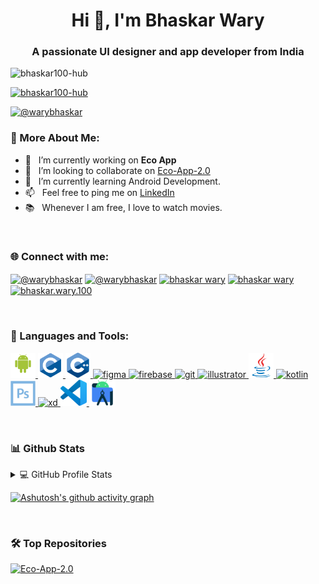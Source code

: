 <h1 align="center">Hi 👋, I'm Bhaskar Wary</h1>
<h3 align="center">A passionate UI designer and app developer from India</h3>

<p align="left"> <img src="https://komarev.com/ghpvc/?username=bhaskar100-hub&label=Profile%20views&color=0e75b6&style=flat" alt="bhaskar100-hub" /> </p>

<p align="left"> <a href="https://github.com/ryo-ma/github-profile-trophy"><img src="https://github-profile-trophy.vercel.app/?username=bhaskar100-hub" alt="bhaskar100-hub" /></a> </p>

<p align="left"> <a href="https://twitter.com/@warybhaskar" target="blank"><img src="https://img.shields.io/twitter/follow/@warybhaskar?logo=twitter&style=for-the-badge" alt="@warybhaskar" /></a> </p>

### 🧐 More About Me:

- 🔭 &nbsp; I’m currently working on **Eco App**
- 🤝 &nbsp; I’m looking to collaborate on [Eco-App-2.0
](https://github.com/Bhaskar100-hub/Eco-App-2.0)
- 🌱 &nbsp; I’m currently learning Android Development.
- 📫 &nbsp; Feel free to ping me on [LinkedIn](https://www.linkedin.com/in/bhaskar-wary-50586a1b3/)
- 📚 &nbsp; Whenever I am free, I love to watch movies.

<br>

### 🌐 Connect with me: 

<p align="left">
<a href="https://dev.to/@warybhaskar" target="blank"><img align="center" src="https://raw.githubusercontent.com/rahuldkjain/github-profile-readme-generator/master/src/images/icons/Social/devto.svg" alt="@warybhaskar" height="30" width="40" /></a>
<a href="https://twitter.com/@warybhaskar" target="blank"><img align="center" src="https://raw.githubusercontent.com/rahuldkjain/github-profile-readme-generator/master/src/images/icons/Social/twitter.svg" alt="@warybhaskar" height="30" width="40" /></a>
<a href="https://www.linkedin.com/in/bhaskar-wary-50586a1b3/" target="blank"><img align="center" src="https://raw.githubusercontent.com/rahuldkjain/github-profile-readme-generator/master/src/images/icons/Social/linked-in-alt.svg" alt="bhaskar wary" height="30" width="40" /></a>
<a href="https://www.facebook.com/bhaskar.wary.100/" target="blank"><img align="center" src="https://raw.githubusercontent.com/rahuldkjain/github-profile-readme-generator/master/src/images/icons/Social/facebook.svg" alt="bhaskar wary" height="30" width="40" /></a>
<a href="https://instagram.com/bhaskar.wary.100" target="blank"><img align="center" src="https://raw.githubusercontent.com/rahuldkjain/github-profile-readme-generator/master/src/images/icons/Social/instagram.svg" alt="bhaskar.wary.100" height="30" width="40" /></a>
</p>


<br>

### 🔨 Languages and Tools:
<p align="left"> <a href="https://developer.android.com" target="_blank" rel="noreferrer"> <img src="https://raw.githubusercontent.com/devicons/devicon/master/icons/android/android-original-wordmark.svg" alt="android" width="40" height="40"/> </a>
<!--<a href="https://www.blender.org/" target="_blank" rel="noreferrer"> <img src="https://download.blender.org/branding/community/blender_community_badge_white.svg" alt="blender" width="40" height="40"/> 
</a> --> 
<a href="https://www.cprogramming.com/" target="_blank" rel="noreferrer"> <img src="https://raw.githubusercontent.com/devicons/devicon/master/icons/c/c-original.svg" alt="c" width="40" height="40"/> </a> 
<a href="https://www.w3schools.com/cpp/" target="_blank" rel="noreferrer"> <img src="https://raw.githubusercontent.com/devicons/devicon/master/icons/cplusplus/cplusplus-original.svg" alt="cplusplus" width="40" height="40"/> </a> 
<a href="https://www.figma.com/" target="_blank" rel="noreferrer"> <img src="https://www.vectorlogo.zone/logos/figma/figma-icon.svg" alt="figma" width="40" height="40"/> </a> <a href="https://firebase.google.com/" target="_blank" rel="noreferrer"> <img src="https://www.vectorlogo.zone/logos/firebase/firebase-icon.svg" alt="firebase" width="40" height="40"/> </a> 
<a href="https://git-scm.com/" target="_blank" rel="noreferrer"> <img src="https://www.vectorlogo.zone/logos/git-scm/git-scm-icon.svg" alt="git" width="40" height="40"/> </a> 
<a href="https://www.adobe.com/in/products/illustrator.html" target="_blank" rel="noreferrer"> <img src="https://www.vectorlogo.zone/logos/adobe_illustrator/adobe_illustrator-icon.svg" alt="illustrator" width="40" height="40"/> </a> 
<a href="https://www.java.com" target="_blank" rel="noreferrer"> <img src="https://raw.githubusercontent.com/devicons/devicon/master/icons/java/java-original.svg" alt="java" width="40" height="40"/> </a> 
<a href="https://kotlinlang.org" target="_blank" rel="noreferrer"> <img src="https://www.vectorlogo.zone/logos/kotlinlang/kotlinlang-icon.svg" alt="kotlin" width="40" height="40"/> </a> 
<a href="https://www.photoshop.com/en" target="_blank" rel="noreferrer"> <img src="https://raw.githubusercontent.com/devicons/devicon/master/icons/photoshop/photoshop-line.svg" alt="photoshop" width="40" height="40"/> </a> 
<a href="https://www.adobe.com/products/xd.html" target="_blank" rel="noreferrer"> <img src="https://cdn.worldvectorlogo.com/logos/adobe-xd.svg" alt="xd" width="40" height="40"/> </a>
<a href="https://visualstudio.microsoft.com/" target="_blank"> <img src="https://raw.githubusercontent.com/devicons/devicon/master/icons/vscode/vscode-original.svg" alt="vscode" allign='left' height='42px'/> </a>
<a href="https://developer.android.com/studio" target="_blank"> <img src="https://raw.githubusercontent.com/devicons/devicon/master/icons/androidstudio/androidstudio-original.svg" alt="androidstudio" height='42px'/> </a></p>

<br>

### 📊 Github Stats

<!-- https://github.com/anuraghazra/github-readme-stats -->
<details> 
  <summary>💻 GitHub Profile Stats</summary>
  <br/>
    <a href="https://github.com/anuraghazra/github-readme-stats"><img alt="Wary's Github Stats" src="https://denvercoder1-github-readme-stats.vercel.app/api/?username=Bhaskar100-hub&show_icons=true&count_private=true&theme=react&hide_border=true&bg_color=1F222E&title_color=F85D7F&icon_color=F8D866" height="192px"/></a>
    <a href="https://github.com/anuraghazra/github-readme-stats"><img alt="DenverCoder1's Top Languages" src="https://github-readme-stats.vercel.app/api/top-langs/?username=Bhaskar100-hub&langs_count=8&layout=compact&theme=react&hide_border=true&bg_color=1F222E&title_color=F85D7F&icon_color=F8D866&hide=Jupyter%20Notebook" height="192px"/></a>
    <a href="https://github.com/anuraghazra/github-readme-stats"><img alt="DenverCoder1's Top Languages" src="https://github-readme-streak-stats.herokuapp.com/?user=Bhaskar100-hub&langs_count=8&layout=compact&theme=react&hide_border=true&bg_color=1F222E&title_color=#F85D7F&icon_color=#F85D7F&hide=Jupyter%20Notebook" height="192px"/></a>
  <!-- ![Wary's github stats](https://github-readme-stats.vercel.app/api?username=Bhaskar100-hub)
[![GitHub Streak](https://github-readme-streak-stats.herokuapp.com/?user=Bhaskar100-hub)](https://git.io/streak-stats)
[![Top Langs](https://github-readme-stats.vercel.app/api/top-langs/?username=Bhaskar100-hub)](https://github.com/anuraghazra/github-readme-stats) -->
  <br/>
</details>


[![Ashutosh's github activity graph](https://github-readme-activity-graph.vercel.app/graph?username=Bhaskar100-hub&theme=github-compact)](https://github.com/Bhaskar100-hub/github-readme-activity-graph)

<br>

### 🛠️ Top Repositories
[![Eco-App-2.0](https://github-readme-stats.vercel.app/api/pin/?username=Bhaskar100-hub&repo=Eco-App-2.0)](https://github.com/Bhaskar100-hub/Eco-App-2.0)

<!--
- 🔭 I’m currently working on ...
- 👯 I’m looking to collaborate on ...
- 🤔 I’m looking for help with ...
- 💬 Ask me about ...
- 📫 How to reach me: ...
- 😄 Pronouns: ...
- ⚡ Fun fact: ...   --
📝 &nbsp; Checkout my [resume](https://drive.google.com/file/d/1ZpR5pVBTnl_Qybq7GE3MGy1SB1JehVSE/view?usp=sharing)> -->
